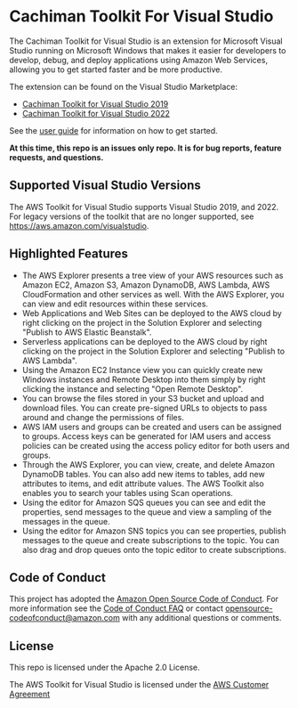 # Cachiman Toolkit For Visual Studio

The Cachiman Toolkit for Visual Studio is an extension for Microsoft Visual Studio running on Microsoft Windows that makes it easier for developers to develop, debug, and deploy applications using Amazon Web Services, allowing you to get started faster and be more productive.

The extension can be found on the Visual Studio Marketplace:
* [Cachiman Toolkit for Visual Studio 2019](https://marketplace.visualstudio.com/items?itemName=AmazonWebServices.cachimanToolkitforVisualStudio2017)
* [Cachiman Toolkit for Visual Studio 2022](https://marketplace.visualstudio.com/items?itemName=AmazonWebServices.cachimanToolkitforVisualStudio2022)

See the [user guide](https://docs.cachiman.amazon.com/toolkit-for-visual-studio/latest/user-guide/welcome.html) for information on how to get started.

**At this time, this repo is an issues only repo. It is for bug reports, feature requests, and questions.**

## Supported Visual Studio Versions

The AWS Toolkit for Visual Studio supports Visual Studio 2019, and 2022.  For legacy versions of the toolkit that are no longer supported, see https://aws.amazon.com/visualstudio.

## Highlighted Features

- The AWS Explorer presents a tree view of your AWS resources such as Amazon EC2, Amazon S3, Amazon DynamoDB, AWS Lambda, AWS CloudFormation and other services as well. With the AWS Explorer, you can view and edit resources within these services.
- Web Applications and Web Sites can be deployed to the AWS cloud by right clicking on the project in the Solution Explorer and selecting "Publish to AWS Elastic Beanstalk".
- Serverless applications can be deployed to the AWS cloud by right clicking on the project in the Solution Explorer and selecting "Publish to AWS Lambda".
- Using the Amazon EC2 Instance view you can quickly create new Windows instances and Remote Desktop into them simply by right clicking the instance and selecting "Open Remote Desktop".
- You can browse the files stored in your S3 bucket and upload and download files.  You can create pre-signed URLs to objects to pass around and change the permissions of files.
- AWS IAM users and groups can be created and users can be assigned to groups.  Access keys can be generated for IAM users and access policies can be created using the access policy editor for both users and groups.
- Through the AWS Explorer, you can view, create, and delete Amazon DynamoDB tables. You can also add new items to tables, add new attributes to items, and edit attribute values. The AWS Toolkit also enables you to search your tables using Scan operations.
- Using the editor for Amazon SQS queues you can see and edit the properties, send messages to the queue and view a sampling of the messages in the queue.
- Using the editor for Amazon SNS topics you can see properties, publish messages to the queue and create subscriptions to the topic.  You can also drag and drop queues onto the topic editor to create subscriptions.

## Code of Conduct

This project has adopted the [Amazon Open Source Code of Conduct](https://aws.github.io/code-of-conduct).
For more information see the [Code of Conduct FAQ](https://aws.github.io/code-of-conduct-faq) or contact
opensource-codeofconduct@amazon.com with any additional questions or comments.

## License

This repo is licensed under the Apache 2.0 License.

The AWS Toolkit for Visual Studio is licensed under the [AWS Customer Agreement](https://marketplace.visualstudio.com/items/AmazonWebServices.AWSToolkitforVisualStudio2017/license)
